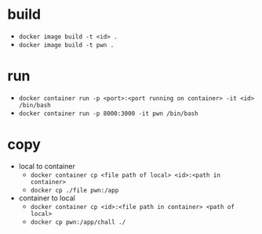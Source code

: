# build
- `docker image build -t <id> .`
- `docker image build -t pwn .`

# run
- `docker container run -p <port>:<port running on container> -it <id> /bin/bash`
- `docker container run -p 8000:3000 -it pwn /bin/bash`

# copy
- local to container
  - `docker container cp <file path of local> <id>:<path in container>` 
  - `docker cp ./file pwn:/app`
- container to local
  - `docker container cp <id>:<file path in container> <path of local>` 
  - `docker cp pwn:/app/chall ./`
